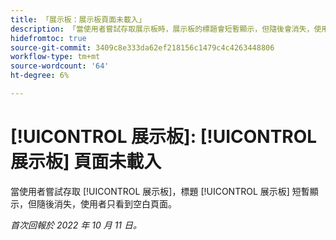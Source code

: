 ```yaml
---
title: 「展示板：展示板頁面未載入」
description: 「當使用者嘗試存取展示板時，展示板的標題會短暫顯示，但隨後會消失，使用者只看到空白頁面。」
hidefromtoc: true
source-git-commit: 3409c8e333da62ef218156c1479c4c4263448806
workflow-type: tm+mt
source-wordcount: '64'
ht-degree: 6%

---
```



# [!UICONTROL 展示板]: [!UICONTROL 展示板] 頁面未載入

當使用者嘗試存取 [!UICONTROL 展示板]，標題 [!UICONTROL 展示板] 短暫顯示，但隨後消失，使用者只看到空白頁面。

_首次回報於 2022 年 10 月 11 日。_

